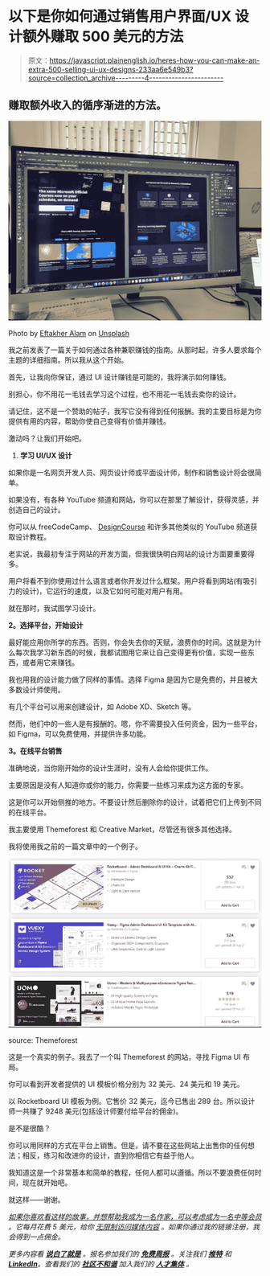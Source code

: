 # 以下是你如何通过销售用户界面/UX 设计额外赚取 500 美元的方法

> 原文：<https://javascript.plainenglish.io/heres-how-you-can-make-an-extra-500-selling-ui-ux-designs-233aa6e549b3?source=collection_archive---------4----------------------->

## 赚取额外收入的循序渐进的方法。

![](img/4bd5abe4e6b6413a838429912bb452c9.png)

Photo by [Eftakher Alam](https://unsplash.com/@easiblu?utm_source=medium&utm_medium=referral) on [Unsplash](https://unsplash.com?utm_source=medium&utm_medium=referral)

我之前发表了一篇关于如何通过各种兼职赚钱的指南。从那时起，许多人要求每个主题的详细指南。所以我从这个开始。

首先，让我向你保证，通过 UI 设计赚钱是可能的，我将演示如何赚钱。

别担心，你不用花一毛钱去学习这个过程，也不用花一毛钱去卖你的设计。

请记住，这不是一个赞助的帖子，我写它没有得到任何报酬。我的主要目标是为你提供有用的内容，帮助你使自己变得有价值并赚钱。

激动吗？让我们开始吧。

1.  **学习 UI/UX 设计**

如果你是一名网页开发人员、网页设计师或平面设计师，制作和销售设计将会很简单。

如果没有，有各种 YouTube 频道和网站，你可以在那里了解设计，获得灵感，并创造自己的设计。

你可以从 freeCodeCamp、 [DesignCourse](https://www.youtube.com/c/DesignCourse) 和许多其他类似的 YouTube 频道获取设计教程。

老实说，我最初专注于网站的开发方面，但我很快明白网站的设计方面要重要得多。

用户将看不到你使用过什么语言或者你开发过什么框架。用户将看到网站(有吸引力的设计)，它运行的速度，以及它如何可能对用户有用。

就在那时，我试图学习设计。

**2。选择平台，开始设计**

最好能应用你所学的东西。否则，你会失去你的天赋，浪费你的时间。这就是为什么每次我学习新东西的时候，我都试图用它来让自己变得更有价值，实现一些东西，或者用它来赚钱。

我也用我的设计能力做了同样的事情。选择 Figma 是因为它是免费的，并且被大多数设计师使用。

有几个平台可以用来创建设计，如 Adobe XD、Sketch 等。

然而，他们中的一些人是有报酬的。嗯，你不需要投入任何资金，因为一些平台，如 Figma，可以免费使用，并提供许多功能。

**3。在线平台销售**

准确地说，当你刚开始你的设计生涯时，没有人会给你提供工作。

主要原因是没有人知道你或你的能力，你需要一些练习来成为这方面的专家。

这是你可以开始侧推的地方。不要设计然后删除你的设计，试着把它们上传到不同的在线平台。

我主要使用 Themeforest 和 Creative Market，尽管还有很多其他选择。

我将使用我之前的一篇文章中的一个例子。

![](img/ab8e5d44d9aae6afb157f6e1841ab56d.png)

source: Themeforest

这是一个真实的例子。我去了一个叫 Themeforest 的网站，寻找 Figma UI 布局。

你可以看到开发者提供的 UI 模板价格分别为 32 美元、24 美元和 19 美元。

以 Rocketboard UI 模板为例。它售价 32 美元，迄今已售出 289 台。所以设计师一共赚了 9248 美元(包括设计师要付给平台的佣金)。

是不是很酷？

你可以用同样的方式在平台上销售。但是，请不要在这些网站上出售你的任何想法；相反，练习和改进你的设计，直到你相信它有益于他人。

我知道这是一个非常基本和简单的教程，任何人都可以遵循。所以不要浪费任何时间，现在就开始吧。

就这样——谢谢。

[*如果你喜欢看这样的故事，并想帮助我成为一名作家，可以考虑成为一名中等会员*](https://nitinfab.medium.com/membership) *。它每月花费 5 美元，给你* [*无限制访问媒体内容*](https://nitinfab.medium.com/membership) *。如果你通过我的链接注册，我会得到一点佣金。*

*更多内容看* [***说白了就是***](https://plainenglish.io/) *。报名参加我们的* [***免费周报***](http://newsletter.plainenglish.io/) *。关注我们* [***推特***](https://twitter.com/inPlainEngHQ) *和*[***LinkedIn***](https://www.linkedin.com/company/inplainenglish/)*。查看我们的* [***社区不和谐***](https://discord.gg/GtDtUAvyhW) *加入我们的* [***人才集体***](https://inplainenglish.pallet.com/talent/welcome) *。*